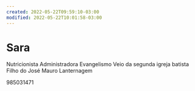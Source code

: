 ```yaml
---
created: 2022-05-22T09:59:10-03:00
modified: 2022-05-22T10:01:58-03:00
---
```


# Sara

Nutricionista
Administradora
Evangelismo
Veio da segunda igreja batista
Filho do José Mauro Lanternagem

985031471
